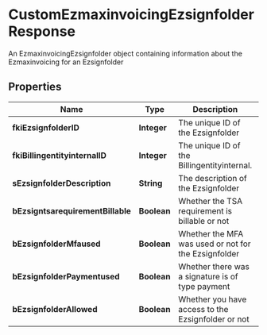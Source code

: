 

# CustomEzmaxinvoicingEzsignfolderResponse

An EzmaxinvoicingEzsignfolder object containing information about the Ezmaxinvoicing for an Ezsignfolder

## Properties

| Name | Type | Description | Notes |
|------------ | ------------- | ------------- | -------------|
|**fkiEzsignfolderID** | **Integer** | The unique ID of the Ezsignfolder |  |
|**fkiBillingentityinternalID** | **Integer** | The unique ID of the Billingentityinternal. |  [optional] |
|**sEzsignfolderDescription** | **String** | The description of the Ezsignfolder |  |
|**bEzsigntsarequirementBillable** | **Boolean** | Whether the TSA requirement is billable or not |  |
|**bEzsignfolderMfaused** | **Boolean** | Whether the MFA was used or not for the Ezsignfolder |  |
|**bEzsignfolderPaymentused** | **Boolean** | Whether there was a signature is of type payment |  |
|**bEzsignfolderAllowed** | **Boolean** | Whether you have access to the Ezsignfolder or not |  |



